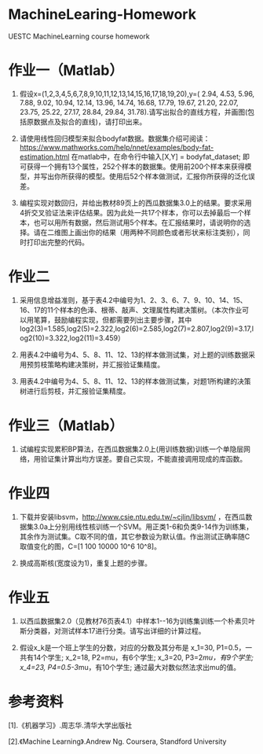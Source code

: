 # MachineLearing-Homework

UESTC MachineLearning course homework

# 作业一（Matlab）

1.  假设x=(1,2,3,4,5,6,7,8,9,10,11,12,13,14,15,16,17,18,19,20),y=( 2.94, 4.53, 5.96, 7.88, 9.02, 10.94,  12.14, 13.96, 14.74, 16.68, 17.79, 19.67, 21.20, 22.07, 23.75,  25.22, 27.17,  28.84, 29.84, 31.78).请写出拟合的直线方程，并画图(包括原数据点及拟合的直线)，请打印出来。

2.  请使用线性回归模型来拟合bodyfat数据。数据集介绍可阅读：https://www.mathworks.com/help/nnet/examples/body-fat-estimation.html
在matlab中，在命令行中输入[X,Y] = bodyfat_dataset; 即可获得一个拥有13个属性，252个样本的数据集。使用前200个样本来获得模型，并写出你所获得的模型。使用后52个样本做测试，汇报你所获得的泛化误差。

3.  编程实现对数回归，并给出教材89页上的西瓜数据集3.0上的结果。要求采用4折交叉验证法来评估结果。因为此处一共17个样本，你可以去掉最后一个样本，也可以用所有数据，然后测试用5个样本。在汇报结果时，请说明你的选择。请在二维图上画出你的结果（用两种不同颜色或者形状来标注类别），同时打印出完整的代码。

# 作业二

1.	采用信息增益准则，基于表4.2中编号为1、2、3、6、7、9、10、14、15、16、17的11个样本的色泽、根蒂、敲声、文理属性构建决策树。（本次作业可以用笔算，鼓励编程实现，但都需要列出主要步骤，其中log2(3)=1.585,log2(5)=2.322,log2(6)=2.585,log2(7)=2.807,log2(9)=3.17,log2(10)=3.322,log2(11)=3.459）

2.	用表4.2中编号为4、5、8、11、12、13的样本做测试集，对上题的训练数据采用预剪枝策略构建决策树，并汇报验证集精度。

3.	用表4.2中编号为4、5、8、11、12、13的样本做测试集，对题1所构建的决策树进行后剪枝，并汇报验证集精度。

# 作业三（Matlab）

1.	试编程实现累积BP算法，在西瓜数据集2.0上(用训练数据)训练一个单隐层网络，用验证集计算出均方误差。要自己实现，不能直接调用现成的库函数。

# 作业四

1.	下载并安装libsvm，http://www.csie.ntu.edu.tw/~cjlin/libsvm/ ，在西瓜数据集3.0a上分别用线性核训练一个SVM。用正类1-6和负类9-14作为训练集，其余作为测试集。C取不同的值，其它参数设为默认值。作出测试正确率随C取值变化的图，C=[1 100 10000 10^6 10^8]。

2.	换成高斯核(宽度设为1)，重复上题的步骤。

# 作业五

  1. 以西瓜数据集2.0（见教材76页表4.1）中样本1--16为训练集训练一个朴素贝叶斯分类器，对测试样本17进行分类。请写出详细的计算过程。

  2. 假设x_k是一个班上学生的分数，对应的分数及其分布是
x_1=30, P1=0.5，一共有14个学生;
x_2=18, P2=mu，有6个学生;
x_3=20, P3=2*mu，有9个学生;
x_4=23, P4=0.5-3*mu，有10个学生;
通过最大对数似然法求出mu的值。


# 参考资料

[1].《机器学习》.周志华.清华大学出版社

[2].《Machine Learning》.Andrew Ng. Coursera, Standford University
